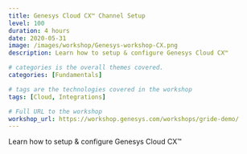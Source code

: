 ```yaml
---
title: Genesys Cloud CX™️ Channel Setup
level: 100
duration: 4 hours
date: 2020-05-31
image: /images/workshop/Genesys-workshop-CX.png
description: Learn how to setup & configure Genesys Cloud CX™️ 

# categories is the overall themes covered. 
categories: [Fundamentals]

# tags are the technologies covered in the workshop
tags: [Cloud, Integrations]

# Full URL to the workshop
workshop_url: https://workshop.genesys.com/workshops/gride-demo/
---
```


Learn how to setup & configure Genesys Cloud CX™️
